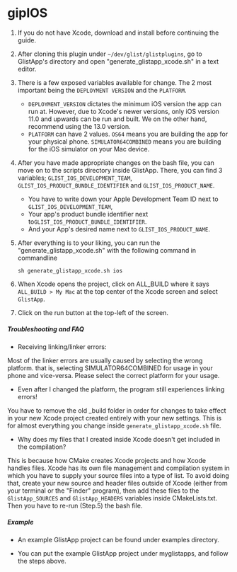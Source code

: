 # gipIOS

1. If you do not have Xcode, download and install before continuing the guide.

2. After cloning this plugin under `~/dev/glist/glistplugins`, go to GlistApp's directory and open "generate_glistapp_xcode.sh" in a text editor.

3. There is a few exposed variables available for change. The 2 most important being the `DEPLOYMENT VERSION` and the `PLATFORM`.
    - `DEPLOYMENT_VERSION` dictates the minimum iOS version the app can run at. However, due to Xcode's newer versions, only iOS version 11.0 and upwards can be run and built. We on the other hand, recommend using the 13.0 version.
    - `PLATFORM` can have 2 values. `OS64` means you are building the app for your physical phone. `SIMULATOR64COMBINED` means you are building for the iOS simulator on your Mac device.

4. After you have made appropriate changes on the bash file, you can move on to the scripts directory inside GlistApp. There, you can find 3 variables; `GLIST_IOS_DEVELOPMENT_TEAM`, `GLIST_IOS_PRODUCT_BUNDLE_IDENTIFIER` and `GLIST_IOS_PRODUCT_NAME`.
    - You have to write down your Apple Development Team ID next to `GLIST_IOS_DEVELOPMENT_TEAM`,
    - Your app's product bundle identifier next to`GLIST_IOS_PRODUCT_BUNDLE_IDENTIFIER`.
    - And your App's desired name next to `GLIST_IOS_PRODUCT_NAME`.

5. After everything is to your liking, you can run the "generate_glistapp_xcode.sh" with the following command in commandline

    `sh generate_glistapp_xcode.sh ios`

6. When Xcode opens the project, click on ALL_BUILD where it says `ALL_BUILD > My Mac` at the top center of the Xcode screen and select `GlistApp`.

7. Click on the run button at the top-left of the screen.

##### Troubleshooting and FAQ

- Receiving linking/linker errors:

Most of the linker errors are usually caused by selecting the wrong platform. that is, selecting SIMULATOR64COMBINED for usage in your phone and vice-versa. Please select the correct platform for your usage.

- Even after I changed the platform, the program still experiences linking errors!

You have to remove the old _build folder in order for changes to take effect in your new Xcode project created entirely with your new settings. This is for almost everything you change inside `generate_glistapp_xcode.sh` file.

- Why does my files that I created inside Xcode doesn't get included in the compilation?

This is because how CMake creates Xcode projects and how Xcode handles files. Xcode has its own file management and compilation system in which you have to supply your source files into a type of list. To avoid doing that, create your new source and header files outside of Xcode (either from your terminal or the "Finder" program), then add these files to the `GlistApp_SOURCES` and `GlistApp_HEADERS` variables inside CMakeLists.txt. Then you have to re-run (Step.5) the bash file.

##### Example

- An example GlistApp project can be found under examples directory.

- You can put the example GlistApp project under myglistapps, and follow the steps above.
